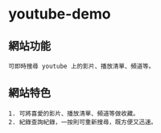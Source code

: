 # youtube-demo

## 網站功能
```
可即時搜尋 youtube 上的影片、播放清單、頻道等。
```

## 網站特色
```
1. 可將喜愛的影片、播放清單、頻道等做收藏。
2. 紀錄查詢紀錄，一按則可重新搜尋，既方便又迅速。
```

